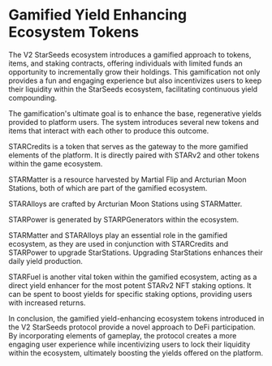 # Gamified Yield Enhancing Ecosystem Tokens

The V2 StarSeeds ecosystem introduces a gamified approach to tokens, items, and staking contracts, offering individuals with limited funds an opportunity to incrementally grow their holdings. This gamification not only provides a fun and engaging experience but also incentivizes users to keep their liquidity within the StarSeeds ecosystem, facilitating continuous yield compounding.

The gamification's ultimate goal is to enhance the base, regenerative yields provided to platform users. The system introduces several new tokens and items that interact with each other to produce this outcome.

STARCredits is a token that serves as the gateway to the more gamified elements of the platform. It is directly paired with STARv2 and other tokens within the game ecosystem.

STARMatter is a resource harvested by Martial Flip and Arcturian Moon Stations, both of which are part of the gamified ecosystem.

STARAlloys are crafted by Arcturian Moon Stations using STARMatter.

STARPower is generated by STARPGenerators within the ecosystem.

STARMatter and STARAlloys play an essential role in the gamified ecosystem, as they are used in conjunction with STARCredits and STARPower to upgrade StarStations. Upgrading StarStations enhances their daily yield production.

STARFuel is another vital token within the gamified ecosystem, acting as a direct yield enhancer for the most potent STARv2 NFT staking options. It can be spent to boost yields for specific staking options, providing users with increased returns.

In conclusion, the gamified yield-enhancing ecosystem tokens introduced in the V2 StarSeeds protocol provide a novel approach to DeFi participation. By incorporating elements of gameplay, the protocol creates a more engaging user experience while incentivizing users to lock their liquidity within the ecosystem, ultimately boosting the yields offered on the platform.
